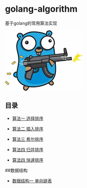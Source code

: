 # golang-algorithm
基于golang的常用算法实现

![](https://github.com/developersPHP/golang-algorithm/blob/master/images/images.jpg)


## 目录
- [算法一 选择排序](https://github.com/developersPHP/golang-algorithm/blob/master/files/chapter1.md)

- [算法二 插入排序](https://github.com/developersPHP/golang-algorithm/blob/master/files/chapter2.md)

- [算法三 希尔排序](https://github.com/developersPHP/golang-algorithm/blob/master/files/chapter3.md)

- [算法四 归并排序](https://github.com/developersPHP/golang-algorithm/blob/master/files/chapter4.md)

- [算法四 快速排序](https://github.com/developersPHP/golang-algorithm/blob/master/files/chapter5.md)








##数据结构
- [数据结构一 单向链表](https://github.com/developersPHP/golang-algorithm/blob/master/files/struct1.md)